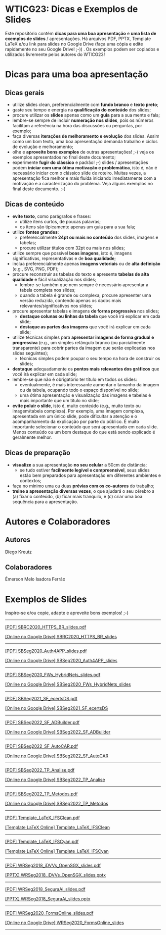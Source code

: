 # WTICG23: Dicas e Exemplos de Slides

Este repositório contém **dicas para uma boa apresentação** e **uma lista de exemplos de slides** / apresentações. Há arquivos PDF, PPTX, Template LaTeX e/ou link para slides no Google Drive (faça uma cópia e edite rapidamente no seu Google Drive! ;-))
. Os exemplos podem ser copiados e utilizados livremente pelos autores do WTICG23!

# Dicas para uma **boa apresentação**

## Dicas gerais 

- utilize slides clean, preferencialmente com **fundo branco** e **texto preto**;
- gaste seu tempo e energia na **qualificação do conteúdo** dos slides;
- procure utilizar os **slides** apenas como um **guia** para a sua mente e fala;
- lembre-se sempre de incluir **numeração nos slides**, pois os números facilitam a referência na hora das discussões ou perguntas, por exemplo;
- faça diversas **iterações de melhoramento e evolução** dos slides. Assim como um bom texto, uma boa apresentação demanda trabalho e ciclos de evolução e melhoramento;
- olhe e **aproveite bons exemplos** de outras apresentações! ;-) veja os exemplos apresentados no final deste documento;
- experimente **fugir do clássico** e padrão! ;-) slides / apresentações podem **iniciar com uma ótima motivação e problemática**, isto é, não é necessário iniciar com o clássico slide de roteiro. Muitas vezes, a apresentação fica melhor e mais fluída iniciando imediatamente com a motivação e a caracterização do problema. Veja alguns exemplos no final deste documento. ;-)

## Dicas de conteúdo
- **evite texto**, como parágrafos e frases:
    - utilize itens curtos, de poucas palavras;
    - os itens são tipicamente apenas um guia para a sua fala;
- utilize **fontes grandes**:
    - preferencialmente **24pt ou mais no conteúdo** dos slides, imagens e tabelas;
    - procure utilizar títulos com 32pt ou mais nos slides; 
- utilize sempre que possível **boas imagens**, isto é, imagens significativas, representativas e de **boa qualidade**;
- inclua preferencialmente apenas **imagens vetoriais** ou de **alta definição** (e.g., SVG, PNG, PDF);
- procure reconstruir as tabelas do texto e apresente **tabelas de alta qualidade** e fácil visualização nos slides;
    - lembre-se também que nem sempre é necessário apresentar a tabela completa nos slides;
    - quando a tabela é grande ou complexa, procure apresenter uma versão reduzida, contendo apenas os dados mais relevantes/significativos nos slides;
- procure apresentar tabelas e imagens **de forma progressiva** nos slides;
    - **destaque colunas ou linhas da tabela** que você irá explicar em cada slide;
    - **destaque as partes das imagens** que você irá explicar em cada slide;
- utilize técnicas simples para **apresentar imagens de forma gradual e progressiva** (e.g., um simples retângulo branco (ou parcialmente transparente) para cobrir partes da imagem que serão explicadas nos slides seguintes);
    - técnicas simples podem poupar o seu tempo na hora de construir os slides;
- **destaque** adequadamente os **pontos mais relevantes dos gráficos** que você irá explicar em cada slide;
- lembre-se que não é obrigatório ter título em todos os slides:
    - eventualmente, é mais interessante aumentar o tamanho da imagem ou da tabela, ocupando todo o espaço disponível no slide;
    - uma ótima apresentação e visualização das imagens e tabelas é mais importante que um título no slide;
- **evite poluir o slide**, isto é, muito conteúdo (e.g., muito texto ou imagem/tabela complexa). Por exemplo, uma imagem complexa, apresentada em um único slide, pode dificultar a atenção e o acompanhamento da explicação por parte do público. É muito importante selecionar o conteúdo que será apresentado em cada slide. Menos conteúdo ou um bom destaque do que está sendo explicado é geralmente melhor.

## Dicas de preparação
- **visualize** a sua apresentação **no seu celular** a 50cm de distância;
    - se tudo estiver **facilmente legível e compreensível**, seus slides estão bem preparados para apresentação em diferentes ambientes e contextos;
- faça no mínimo uma ou duas **prévias com os co-autores** do trabalho;
- **treine a apresentação diversas vezes**, o que ajudará o seu cérebro a (a) fixar o conteúdo, (b) ficar mais tranquilo, e (c) criar uma boa sequência para a apresentação.

# Autores e Colaboradores

## Autores
Diego Kreutz

## Colaboradores
Émerson Melo
Isadora Ferrão

# Exemplos de Slides 

Inspire-se e/ou copie, adapte e apreveite bons exemplos! ;-)


-----------------------------------------------------------------------

[[PDF] SBRC2020_HTTPS_BR_slides.pdf](https://github.com/WTICG23/slides/blob/main/arquivos/SBRC2020_HTTPS_BR_slides.pdf)

[[Online no Google Drive] SBRC2020_HTTPS_BR_slides](https://docs.google.com/presentation/d/1QsYGWj9HR1miHT3XRNZ_pjNl_Q1257fx0LaQ-Dyk0Bk/edit?usp=sharing)<br>

-----------------------------------------------------------------------

[[PDF] SBSeg2020_Auth4APP_slides.pdf](https://github.com/WTICG23/slides/blob/main/arquivos/SBSeg2020_Auth4APP_slides.pdf)

[[Online no Google Drive] SBSeg2020_Auth4APP_slides](https://drive.google.com/file/d/1d32Jal4zjLmJglst2znS0rTuBufR_nJt/view?usp=sharing)<br>

-----------------------------------------------------------------------

[[PDF] SBSeg2020_FWs_HybridNets_slides.pdf](https://github.com/WTICG23/slides/blob/main/arquivos/SBSeg2020_FWs_HybridNets_slides.pdf)

[[Online no Google Drive] SBSeg2020_FWs_HybridNets_slides](https://docs.google.com/presentation/d/1qXmlus5LtvkL48yM10gfp5nBcI1UKTLtNU0g5CRs6vk/edit?usp=sharing)<br>

-----------------------------------------------------------------------

[[PDF] SBSeg2021_SF_ecertsDS.pdf](https://github.com/WTICG23/slides/blob/main/arquivos/SBSeg2021_SF_ecertsDS.pdf)

[[Online no Google Drive] SBSeg2021_SF_ecertsDS](https://docs.google.com/presentation/d/1EYEdM7CZavGVWTYAS0TV5I4wTcNlMpRftsVZHQWgtNs/edit?usp=sharing)<br>

-----------------------------------------------------------------------

[[PDF] SBSeg2022_SF_ADBuilder.pdf](https://github.com/WTICG23/slides/blob/main/arquivos/SBSeg2022_SF_ADBuilder.pdf)

[[Online no Google Drive] SBSeg2022_SF_ADBuilder](https://docs.google.com/presentation/d/1zDwdvganX90b1WLKP2Ha3-PdlluiqGFsSnjhFwd7Vr4/edit?usp=sharing)<br>

-----------------------------------------------------------------------

[[PDF] SBSeg2022_SF_AutoCAR.pdf](https://github.com/WTICG23/slides/blob/main/arquivos/SBSeg2022_SF_AutoCAR.pdf)

[[Online no Google Drive] SBSeg2022_SF_AutoCAR](https://docs.google.com/presentation/d/19Q9aBPOXM51QGbrqX79atsTtMR_5IVL6ieqcILV4qYI/edit?usp=sharing)<br>

-----------------------------------------------------------------------

[[PDF] SBSeg2022_TP_Analise.pdf](https://github.com/WTICG23/slides/blob/main/arquivos/SBSeg2022_TP_Analise.pdf)

[[Online no Google Drive] SBSeg2022_TP_Analise](https://docs.google.com/presentation/d/1A03ZglUNrEnUkuMtAV8GdFkuLvN888b6kYubeH1nqBk/edit?usp=sharing)<br>

-----------------------------------------------------------------------

[[PDF] SBSeg2022_TP_Metodos.pdf](https://github.com/WTICG23/slides/blob/main/arquivos/SBSeg2022_TP_Metodos.pdf)

[[Online no Google Drive] SBSeg2022_TP_Metodos](https://docs.google.com/presentation/d/1pKAk12QZ1jjD8JzGmiyjJ4oXFR4K4wBQgt8YzV6107Y/edit?usp=sharing)<br>

-----------------------------------------------------------------------

[[PDF] Template_LaTeX_IFSClean.pdf](https://github.com/WTICG23/slides/blob/main/arquivos/Template_LaTeX_IFSClean.pdf)

[[Template LaTeX Online] Template_LaTeX_IFSClean](https://github.com/emersonmello/modelos-latex/tree/master/apresentacao/ifsclean)<br>

-----------------------------------------------------------------------

[[PDF] Template_LaTeX_IFSCyan.pdf](https://github.com/WTICG23/slides/blob/main/arquivos/Template_LaTeX_IFSCyan.pdf)

[[Template LaTeX Online] Template_LaTeX_IFSCyan](https://github.com/emersonmello/modelos-latex/tree/master/apresentacao/ifscyan)<br>

-----------------------------------------------------------------------

[[PDF] WRSeg2018_iDVVs_OpenSGX_slides.pdf](https://github.com/WTICG23/slides/blob/main/arquivos/WRSeg2018_iDVVs_OpenSGX_slides.pdf)

[[PPTX] WRSeg2018_iDVVs_OpenSGX_slides.pptx](https://github.com/WTICG23/slides/blob/main/arquivos/WRSeg2018_iDVVs_OpenSGX_slides.pptx)

-----------------------------------------------------------------------

[[PDF] WRSeg2018_SeguraAi_slides.pdf](https://github.com/WTICG23/slides/blob/main/arquivos/WRSeg2018_SeguraAi_slides.pdf)

[[PPTX] WRSeg2018_SeguraAi_slides.pptx](https://github.com/WTICG23/slides/blob/main/arquivos/WRSeg2018_SeguraAi_slides.pptx)

-----------------------------------------------------------------------

[[PDF] WRSeg2020_FormsOnline_slides.pdf](https://github.com/WTICG23/slides/blob/main/arquivos/WRSeg2020_FormsOnline_slides.pdf)

[[Online no Google Drive] WRSeg2020_FormsOnline_slides](https://docs.google.com/presentation/d/1vbsQhfqhoV0Wxrv-GUbzCRb5S3C0GffBuLgi9DI7-WQ/edit?usp=sharing)<br>

-----------------------------------------------------------------------

